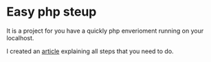 # Easy php steup

It is a project for you have a quickly php enverioment running on your localhost.

I created an [article][post_link] explaining all steps that you need to do.

[post_link]: https://blog.erison.work/posts/how-to-setup-php-easily-on-your-machine/

